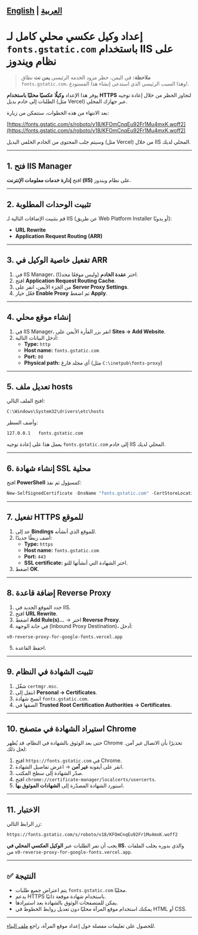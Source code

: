 [English](./README.md) | [العربية](./README-ar.md)
----
# إعداد وكيل عكسي محلي كامل لـ `fonts.gstatic.com` باستخدام IIS على نظام ويندوز

> **ملاحظة:** في اليمن، حظر مزود الخدمة الرئيسي **يمن نت**  نطاق `fonts.gstatic.com`، وهذا السبب الرئيسي الذي استدعى إنشاء هذا المستودع!.

يوفر هذا الإعداد **وكيلًا عكسيًا محليًا باستخدام HTTPS** لتجاوز الحظر من خلال إعادة توجيه الطلبات إلى خادم بديل (مثل Vercel) عبر جهازك المحلي.

بعد الانتهاء من هذه الخطوات، ستتمكن من زيارة:

[https://fonts.gstatic.com/s/roboto/v18/KFOmCnqEu92Fr1Mu4mxK.woff2](https://fonts.gstatic.com/s/roboto/v18/KFOmCnqEu92Fr1Mu4mxK.woff2)

وسيتم جلب المحتوى من الخادم الخلفي البديل (مثل Vercel) من خلال IIS المحلي لديك.

---

## 1. فتح IIS Manager
افتح **إدارة خدمات معلومات الإنترنت (IIS)** على نظام ويندوز.

---

## 2. تثبيت الوحدات المطلوبة
قم بتثبيت الإضافات التالية لـ IIS (عن طريق Web Platform Installer أو يدويًا):

- **URL Rewrite**
- **Application Request Routing (ARR)**

---

## 3. تفعيل خاصية الوكيل في ARR
1. في IIS Manager، اختر **عقدة الخادم** (وليس موقعًا محددًا).  
2. افتح **Application Request Routing Cache**.  
3. من الجزء الأيمن، انقر على **Server Proxy Settings**.  
4. فعّل خيار **Enable Proxy** ثم اضغط **Apply**.

---

## 4. إنشاء موقع محلي
1. في IIS Manager، انقر بزر الفأرة الأيمن على **Sites → Add Website**.  
2. أدخل البيانات التالية:
   - **Type:** `http`
   - **Host name:** `fonts.gstatic.com`
   - **Port:** `80`
   - **Physical path:** أي مجلد فارغ (مثل `C:\inetpub\fonts-proxy`)

---

## 5. تعديل ملف hosts
افتح الملف التالي:

```
C:\Windows\System32\drivers\etc\hosts
```

وأضف السطر:

```
127.0.0.1   fonts.gstatic.com
```

يعمل هذا على إعادة توجيه `fonts.gstatic.com` إلى خادم IIS المحلي لديك.

---

## 6. إنشاء شهادة SSL محلية
افتح **PowerShell** كمسؤول ثم نفذ:

```powershell
New-SelfSignedCertificate -DnsName "fonts.gstatic.com" -CertStoreLocation "cert:\LocalMachine\My"
```

---

## 7. تفعيل HTTPS للموقع

1. عد إلى **Bindings** للموقع الذي أنشأته.  
2. أضف ربطًا جديدًا:
   - **Type:** `https`
   - **Host name:** `fonts.gstatic.com`
   - **Port:** `443`
   - **SSL certificate:** اختر الشهادة التي أنشأتها للتو.  
3. اضغط **OK**.

---

## 8. إضافة قاعدة Reverse Proxy

1. حدد الموقع الجديد في IIS.  
2. افتح **URL Rewrite**.  
3. اضغط **Add Rule(s)…** → اختر **Reverse Proxy**.  
4. في خانة الوجهة (Inbound Proxy Destination)، أدخل:

```
v0-reverse-proxy-for-google-fonts.vercel.app
```

5. احفظ القاعدة.

---

## 9. تثبيت الشهادة في النظام

1. شغّل `certmgr.msc`.  
2. انتقل إلى **Personal → Certificates**.  
3. انسخ شهادة `fonts.gstatic.com`.  
4. الصقها في **Trusted Root Certification Authorities → Certificates**.

---

## 10. استيراد الشهادة في متصفح Chrome

حتى بعد الوثوق بالشهادة في النظام، قد يُظهر Chrome تحذيرًا بأن الاتصال غير آمن. لحل ذلك:

1. افتح `https://fonts.gstatic.com` في Chrome.  
2. انقر على أيقونة **غير آمن** → اعرض تفاصيل الشهادة.  
3. صدّر الشهادة إلى سطح المكتب.  
4. افتح `chrome://certificate-manager/localcerts/usercerts`.  
5. استورد الشهادة المصدّرة إلى **الشهادات الموثوق بها**.

---

## 11. الاختبار

زر الرابط التالي:

```
https://fonts.gstatic.com/s/roboto/v18/KFOmCnqEu92Fr1Mu4mxK.woff2
```

يجب أن تمر الطلبات عبر **الوكيل العكسي المحلي في IIS**، والذي بدوره يجلب الملفات من `v0-reverse-proxy-for-google-fonts.vercel.app`.

---

## ✅ النتيجة

- يتم اعتراض جميع طلبات `fonts.gstatic.com` محليًا.  
- يدعم HTTPS باستخدام شهادة موقعة ذاتيًا.  
- يمكن للمتصفحات الوثوق بالشهادة بعد استيرادها.  
- يمكنك استخدام موقع المرآة محليًا دون تعديل روابط الخطوط في HTML أو CSS.

---

للحصول على تعليمات مفصلة حول إعداد موقع المرآة، راجع [ملف البناء](BUILD.md).
